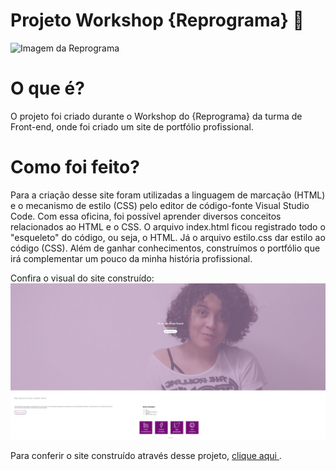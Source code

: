 # Projeto Workshop {Reprograma} :purple_heart:
![Imagem da Reprograma](https://prosas.com.br/system/empreendedores/avatar_capas/000/012/613/original/perfil_capa_empreendedor_6105d6cc76af400325e94d588ce511be5bfdbb73b437dc51eca43917d7a43e3d.png?1522344551)
# O que é?
O projeto foi criado durante o Workshop do {Reprograma} da turma de Front-end, onde foi criado um site de portfólio profissional.

# Como foi feito?
Para a criação desse site foram utilizadas a linguagem de marcação (HTML) e o mecanismo de estilo (CSS) pelo editor de código-fonte Visual Studio Code. Com essa oficina, foi possível aprender diversos conceitos relacionados ao HTML e o CSS.
O arquivo index.html ficou registrado todo o "esqueleto" do código, ou seja, o HTML. Já o arquivo estilo.css dar estilo ao código (CSS).
Além de ganhar conhecimentos, construímos o portfólio que irá complementar um pouco da minha história profissional.


Confira o visual do site construído:
![Meu site](img/meu-site.png)

Para conferir o site construído através desse projeto, <a href="https://primeiro-site-bruna-souza.netlify.app/" target='blank'>clique aqui </a> .  